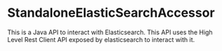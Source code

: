 # StandaloneElasticSearchAccessor
This is a Java API to interact with Elasticsearch.
This API uses the High Level Rest Client API exposed by elasticsearch to interact with it.
